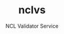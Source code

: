 ---
layout: project

permalink: /projetos/nclvs/

title: "nclvs"
subtitle: "NCL Validator Service"

duration: "2016 - 2016"

excerpt: "The NCL Validator Service project is an online validation service for <a href=\"http://ncl.org.br/\">NCL</a> documents. The system uses the NCL Validator developed by the <a href=\"http://laws.deinf.ufma.br/\">Laboratory of Advanced Web Systems</a> to validate the documents."

categories: 
 - projetos
 - ferramentas
 
tags:
  - java
  - multimídia
  - validator
  - ncl
  - xml
  - laws
  - ufma
  - nclvs
---
